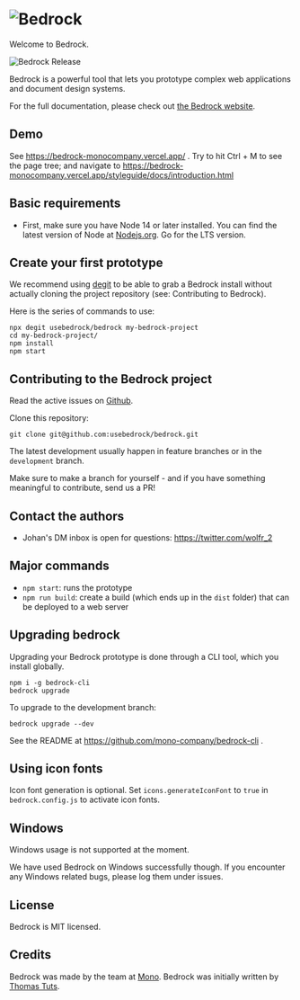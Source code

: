 # ![Bedrock](https://bedrockapp.org/wp-content/themes/bedrock/images/logo-black.svg)

Welcome to Bedrock.

![Bedrock Release](https://img.shields.io/github/release/usebedrock/bedrock.svg)

Bedrock is a powerful tool that lets you prototype complex web applications and document design systems.

For the full documentation, please check out [the Bedrock website](https://bedrockapp.org/).

## Demo

See https://bedrock-monocompany.vercel.app/ . Try to hit Ctrl + M to see the page tree; and navigate to https://bedrock-monocompany.vercel.app/styleguide/docs/introduction.html 

## Basic requirements

* First, make sure you have Node 14 or later installed. You can find the latest version of Node at [Nodejs.org](https://nodejs.org/en/). Go for the LTS version.

## Create your first prototype

We recommend using <a href="https://github.com/Rich-Harris/degit">degit</a> to be able to grab a Bedrock install without actually cloning the project repository (see: Contributing to Bedrock).

Here is the series of commands to use:

    npx degit usebedrock/bedrock my-bedrock-project
    cd my-bedrock-project/
    npm install
    npm start

## Contributing to the Bedrock project

Read the active issues on <a href="https://github.com/usebedrock/bedrock/issues">Github</a>.

Clone this repository:

    git clone git@github.com:usebedrock/bedrock.git
    
The latest development usually happen in feature branches or in the `development` branch.

Make sure to make a branch for yourself - and if you have something meaningful to contribute, send us a PR!

## Contact the authors

* Johan's DM inbox is open for questions: https://twitter.com/wolfr_2

## Major commands

* `npm start`: runs the prototype
* `npm run build`: create a build (which ends up in the `dist` folder) that can be deployed to a web server

## Upgrading bedrock

Upgrading your Bedrock prototype is done through a CLI tool, which you install globally.

    npm i -g bedrock-cli
    bedrock upgrade

To upgrade to the development branch:

    bedrock upgrade --dev

See the README at https://github.com/mono-company/bedrock-cli .

## Using icon fonts

Icon font generation is optional. Set `icons.generateIconFont` to `true` in `bedrock.config.js` to activate icon fonts.

## Windows

Windows usage is not supported at the moment.

We have used Bedrock on Windows successfully though. If you encounter any Windows related bugs, please log them under issues.

## License

Bedrock is MIT licensed.

## Credits

Bedrock was made by the team at [Mono](https://mono.company). Bedrock was initially written by [Thomas Tuts](http://thomastuts.com).
